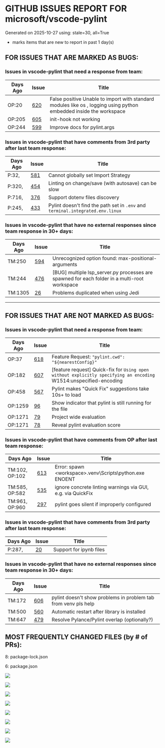 
# GITHUB ISSUES REPORT FOR microsoft/vscode-pylint


Generated on 2025-10-27 using: stale=30, all=True


* marks items that are new to report in past 1 day(s)


## FOR ISSUES THAT ARE MARKED AS BUGS:


### Issues in vscode-pylint that need a response from team:

| Days Ago | Issue | Title |
| --- | --- | --- |
 |  OP:20  |[620](https://github.com/microsoft/vscode-pylint/issues/620 "False positive Unable to import with standard modules like os , logging using python embedded inside the workspace") | False positive Unable to import with standard modules like os , logging using python embedded inside the workspace |
 |  OP:205  |[605](https://github.com/microsoft/vscode-pylint/issues/605 "init-hook not working") | init-hook not working |
 |  OP:244  |[599](https://github.com/microsoft/vscode-pylint/issues/599 "Improve docs for pylint.args") | Improve docs for pylint.args |

### Issues in vscode-pylint that have comments from 3rd party after last team response:

| Days Ago | Issue | Title |
| --- | --- | --- |
 |  P:32,  |[581](https://github.com/microsoft/vscode-pylint/issues/581 "Cannot globally set Import Strategy") | Cannot globally set Import Strategy |
 |  P:320,  |[454](https://github.com/microsoft/vscode-pylint/issues/454 "Linting on change/save (with autosave) can be slow") | Linting on change/save (with autosave) can be slow |
 |  P:716,  |[376](https://github.com/microsoft/vscode-pylint/issues/376 "Support dotenv files discovery") | Support dotenv files discovery |
 |  P:245,  |[433](https://github.com/microsoft/vscode-pylint/issues/433 "Pylint doesn't find the path set in `.env` and `terminal.integrated.env.linux`") | Pylint doesn't find the path set in `.env` and `terminal.integrated.env.linux` |

### Issues in vscode-pylint that have no external responses since team response in 30+ days:

| Days Ago | Issue | Title |
| --- | --- | --- |
 |  TM:250  |[594](https://github.com/microsoft/vscode-pylint/issues/594 "Unrecognized option found: max-positional-arguments") | Unrecognized option found: max-positional-arguments |
 |  TM:244  |[476](https://github.com/microsoft/vscode-pylint/issues/476 "[BUG] multiple lsp_server.py processes are spawned for each folder in a multi-root workspace") | [BUG] multiple lsp_server.py processes are spawned for each folder in a multi-root workspace |
 |  TM:1305  |[26](https://github.com/microsoft/vscode-pylint/issues/26 "Problems duplicated when using Jedi") | Problems duplicated when using Jedi |

---

## FOR ISSUES THAT ARE NOT MARKED AS BUGS:


### Issues in vscode-pylint that need a response from team:

| Days Ago | Issue | Title |
| --- | --- | --- |
 |  OP:37  |[618](https://github.com/microsoft/vscode-pylint/issues/618 "Feature Request: `&quot;pylint.cwd&quot;: &quot;${nearestConfig}&quot;`") | Feature Request: `"pylint.cwd": "${nearestConfig}"` |
 |  OP:182  |[607](https://github.com/microsoft/vscode-pylint/issues/607 "[feature request] Quick-fix for `Using open without explicitly specifying an encoding` W1514:unspecified-encoding") | [feature request] Quick-fix for `Using open without explicitly specifying an encoding` W1514:unspecified-encoding |
 |  OP:458  |[567](https://github.com/microsoft/vscode-pylint/issues/567 "Pylint makes &quot;Quick Fix&quot; suggestions take 10s+ to load") | Pylint makes "Quick Fix" suggestions take 10s+ to load |
 |  OP:1259  |[96](https://github.com/microsoft/vscode-pylint/issues/96 "Show indicator that pylint is still running for the file") | Show indicator that pylint is still running for the file |
 |  OP:1271  |[79](https://github.com/microsoft/vscode-pylint/issues/79 "Project wide evaluation") | Project wide evaluation |
 |  OP:1271  |[78](https://github.com/microsoft/vscode-pylint/issues/78 "Reveal pylint evaluation score") | Reveal pylint evaluation score |

### Issues in vscode-pylint that have comments from OP after last team response:

| Days Ago | Issue | Title |
| --- | --- | --- |
 |  TM:102, OP:102  |[613](https://github.com/microsoft/vscode-pylint/issues/613 "Error: spawn \<workspace>\.venv\Scripts\python.exe ENOENT") | Error: spawn \<workspace>\.venv\Scripts\python.exe ENOENT |
 |  TM:585, OP:582  |[535](https://github.com/microsoft/vscode-pylint/issues/535 "ignore concrete linting warnings via GUI, e.g. via QuickFix") | ignore concrete linting warnings via GUI, e.g. via QuickFix |
 |  TM:961, OP:960  |[297](https://github.com/microsoft/vscode-pylint/issues/297 "pylint goes silent if improperly configured ") | pylint goes silent if improperly configured  |

### Issues in vscode-pylint that have comments from 3rd party after last team response:

| Days Ago | Issue | Title |
| --- | --- | --- |
 |  P:287,  |[20](https://github.com/microsoft/vscode-pylint/issues/20 "Support for ipynb files") | Support for ipynb files |

### Issues in vscode-pylint that have no external responses since team response in 30+ days:

| Days Ago | Issue | Title |
| --- | --- | --- |
 |  TM:172  |[606](https://github.com/microsoft/vscode-pylint/issues/606 "pylint doesn't show problems in problem tab from venv pls help") | pylint doesn't show problems in problem tab from venv pls help |
 |  TM:500  |[560](https://github.com/microsoft/vscode-pylint/issues/560 "Automatic restart after library is installed") | Automatic restart after library is installed |
 |  TM:647  |[479](https://github.com/microsoft/vscode-pylint/issues/479 "Resolve Pylance/Pylint overlap (optionally?)") | Resolve Pylance/Pylint overlap (optionally?) |





## MOST FREQUENTLY CHANGED FILES (by # of PRs):

  8: package-lock.json


  6: package.json


![](bugcount.png)

![](time_to_merge_prs.png)

![](time_to_close_issues.png)

![](time_to_first_response.png)

![](label_frequencies.png)

![](files_changed_per_pr.png)

![](lines_changed_per_pr.png)

![](termcloud.png)